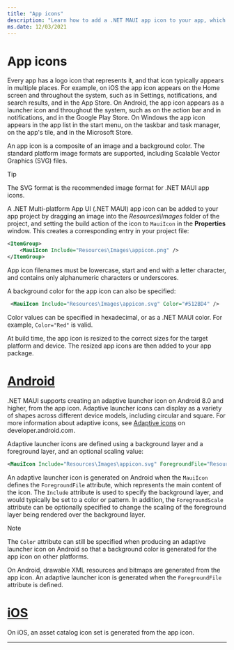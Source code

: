```yaml
---
title: "App icons"
description: "Learn how to add a .NET MAUI app icon to your app, which is the logo that represents your app."
ms.date: 12/03/2021
---
```


# App icons

Every app has a logo icon that represents it, and that icon typically appears in multiple places. For example, on iOS the app icon appears on the Home screen and throughout the system, such as in Settings, notifications, and search results, and in the App Store. On Android, the app icon appears as a launcher icon and throughout the system, such as on the action bar and in notifications, and in the Google Play Store. On Windows the app icon appears in the app list in the start menu, on the taskbar and task manager, on the app's tile, and in the Microsoft Store.

An app icon is a composite of an image and a background color. The standard platform image formats are supported, including Scalable Vector Graphics (SVG) files.

> [!TIP]
> The SVG format is the recommended image format for .NET MAUI app icons.

A .NET Multi-platform App UI (.NET MAUI) app icon can be added to your app project by dragging an image into the _Resources\Images_ folder of the project, and setting the build action of the icon to `MauiIcon` in the **Properties** window. This creates a corresponding entry in your project file:

```xml
<ItemGroup>
    <MauiIcon Include="Resources\Images\appicon.png" />
</ItemGroup>
```

App icon filenames must be lowercase, start and end with a letter character, and contains only alphanumeric characters or underscores.

A background color for the app icon can also be specified:

```xml
 <MauiIcon Include="Resources\Images\appicon.svg" Color="#512BD4" />
```

<!-- Valid color values are actually derived from the SKColor struct, rather than Microsoft.Maui.Graphics.Colors. -->
Color values can be specified in hexadecimal, or as a .NET MAUI color. For example, `Color="Red"` is valid.

At build time, the app icon is resized to the correct sizes for the target platform and device. The resized app icons are then added to your app package.

<!-- markdownlint-disable MD025 -->

# [Android](#tab/android)

.NET MAUI supports creating an adaptive launcher icon on Android 8.0 and higher, from the app icon. Adaptive launcher icons can display as a variety of shapes across different device models, including circular and square. For more information about adaptive icons, see [Adaptive icons](https://developer.android.com/guide/practices/ui_guidelines/icon_design_adaptive) on developer.android.com.

Adaptive launcher icons are defined using a background layer and a foreground layer, and an optional scaling value:

```xml
<MauiIcon Include="Resources\Images\appicon.svg" ForegroundFile="Resources\Images\appiconfg.svg" ForegroundScale="0.65" Color="#512BD4" />
```

An adaptive launcher icon is generated on Android when the `MauiIcon` defines the `ForegroundFile` attribute, which represents the main content of the icon. The `Include` attribute is used to specify the background layer, and would typically be set to a color or pattern. In addition, the `ForegroundScale` attribute can be optionally specified to change the scaling of the foreground layer being rendered over the background layer.

> [!NOTE]
> The `Color` attribute can still be specified when producing an adaptive launcher icon on Android so that a background color is generated for the app icon on other platforms.

On Android, drawable XML resources and bitmaps are generated from the app icon. An adaptive launcher icon is generated when the `ForegroundFile` attribute is defined.

# [iOS](#tab/ios)

On iOS, an asset catalog icon set is generated from the app icon.

---
